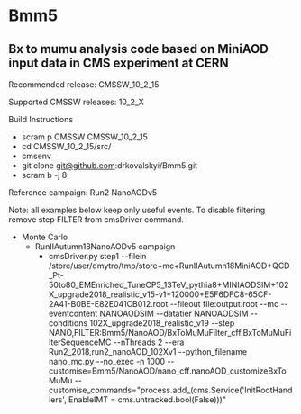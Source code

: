 # Bmm5
## Bx to mumu analysis code based on MiniAOD input data in CMS experiment at CERN
Recommended release: CMSSW_10_2_15

Supported CMSSW releases: 10_2_X

Build Instructions 
* scram p CMSSW CMSSW_10_2_15
* cd CMSSW_10_2_15/src/
* cmsenv
* git clone git@github.com:drkovalskyi/Bmm5.git
* scram b -j 8

Reference campaign: Run2 NanoAODv5

Note: all examples below keep only useful events. To disable filtering remove step FILTER from cmsDriver command.

* Monte Carlo
  * RunIIAutumn18NanoAODv5 campaign
    * cmsDriver.py step1 --filein /store/user/dmytro/tmp/store+mc+RunIIAutumn18MiniAOD+QCD_Pt-50to80_EMEnriched_TuneCP5_13TeV_pythia8+MINIAODSIM+102X_upgrade2018_realistic_v15-v1+120000+E5F6DFC8-65CF-2A41-B0BE-E82E041CB012.root --fileout file:output.root --mc --eventcontent NANOAODSIM --datatier NANOAODSIM --conditions 102X_upgrade2018_realistic_v19 --step NANO,FILTER:Bmm5/NanoAOD/BxToMuMuFilter_cff.BxToMuMuFilterSequenceMC --nThreads 2 --era Run2_2018,run2_nanoAOD_102Xv1 --python_filename nano_mc.py --no_exec -n 1000 --customise=Bmm5/NanoAOD/nano_cff.nanoAOD_customizeBxToMuMu --customise_commands="process.add_(cms.Service('InitRootHandlers', EnableIMT = cms.untracked.bool(False)))"
